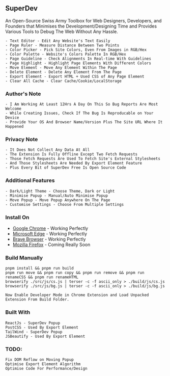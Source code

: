 ## SuperDev

An Open-Source Swiss Army Toolbox for Web Designers, Developers, and Founders that Minimises the Development/Designing Time and Provides Various Tools to Debug The Web Without Any Hassle.

```
- Text Editor - Edit Any Website's Text Easily   
- Page Ruler - Measure Distance Between Two Points   
- Color Picker - Pick Site Colors, Even From Images in RGB/Hex   
- Color Palette - Website's Colors Palette In RGB/Hex   
- Page Guideline - Check Alignments In Real-time With Guidelines    
- Page Highlight - Highlight Page Elements With Different Colors   
- Move Element - Move Any Element Within The Page   
- Delete Element - Delete Any Element From The Page   
- Export Element - Export HTML + Used CSS of Any Page Element   
- Clear All Cache - Clear Cache/Cookie/LocalStorage   
```

### Author's Note
```
- I Am Working At Least 12Hrs A Day On This So Bug Reports Are Most Welcome
- While Creating Issues, Check If The Bug Is Reproducable on Your Device
- Provide Your OS And Browser Name/Version Plus The Site URL Where It Happened
```

### Privacy Note
```
- It Does Not Collect Any Data At All
- The Extension Is Fully Offline Except Two Fetch Requests
- Those Fetch Requests Are Used To Fetch Site's External Stylesheets
- And Those Stylesheets Are Needed By Export Element Feature
- Plus Every Bit of SuperDev Free Is Open Source Code
```

### Additional Features
```
- Dark/Light Theme - Choose Theme, Dark or Light
- Minimise Popup - Manual/Auto Minimise Popup
- Move Popup - Move Popup Anywhere On The Page
- Customise Settings - Choose From Multiple Settings
```

### Install On

* [Google Chrome](https://chrome.google.com/webstore/detail/superdev/jlkikimlceonbmfjieipbonnglnlchhl) - Working Perfectly
* [Microsoft Edge](https://chrome.google.com/webstore/detail/superdev/jlkikimlceonbmfjieipbonnglnlchhl) - Working Perfectly
* [Brave Browser](https://chrome.google.com/webstore/detail/superdev/jlkikimlceonbmfjieipbonnglnlchhl) - Working Perfectly
* [Mozilla Firefox]() - Coming Really Soon<br>

### Build Manually

```
pnpm install && pnpm run build
pnpm run move && pnpm run copy && pnpm run remove && pnpm run renameCSS && pnpm run renameHTML
browserify ./src/js/cs.js | terser -c -f ascii_only > ./build/js/cs.js
browserify ./src/js/bg.js | terser -c -f ascii_only > ./build/js/bg.js
```

```
Now Enable Developer Mode in Chrome Extension and Load Unpacked Extension From Build Folder.
```

### Built With
```
ReactJs - SuperDev Popup
PostCSS - Used By Export Element
TailWind - SuperDev Popup
JSBeautify - Used By Export Element
```

### TODO:

```
Fix DOM Reflow on Moving Popup
Optimise Export Element Algorithm
Optimise Code For Performance/Design
```
